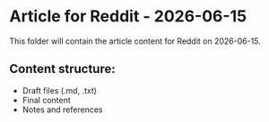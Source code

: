 # Article for Reddit - 2026-06-15

This folder will contain the article content for Reddit on 2026-06-15.

## Content structure:
- Draft files (.md, .txt)
- Final content
- Notes and references
